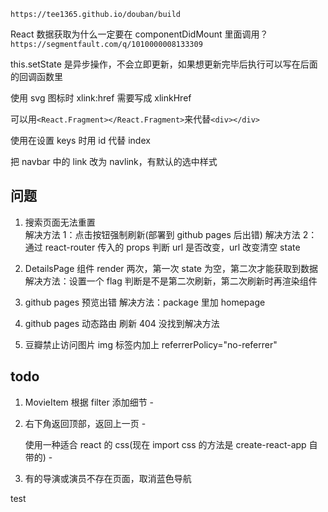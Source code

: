 `https://tee1365.github.io/douban/build`

React 数据获取为什么一定要在 componentDidMount 里面调用？
`https://segmentfault.com/q/1010000008133309`

this.setState 是异步操作，不会立即更新，如果想更新完毕后执行可以写在后面的回调函数里

使用 svg 图标时 xlink:href 需要写成 xlinkHref

可以用`<React.Fragment></React.Fragment>`来代替`<div></div>`

使用在设置 keys 时用 id 代替 index

把 navbar 中的 link 改为 navlink，有默认的选中样式

## 问题

1. 搜索页面无法重置  
   解决方法 1：点击按钮强制刷新(部署到 github pages 后出错)
   解决方法 2：通过 react-router 传入的 props 判断 url 是否改变，url 改变清空 state

2. DetailsPage 组件 render 两次，第一次 state 为空，第二次才能获取到数据  
   解决方法：设置一个 flag 判断是不是第二次刷新，第二次刷新时再渲染组件

3. github pages 预览出错
   解决方法：package 里加 homepage

4. github pages 动态路由 刷新 404
   没找到解决方法

5. 豆瓣禁止访问图片
   img 标签内加上 referrerPolicy="no-referrer"

## todo

1. MovieItem 根据 filter 添加细节 -

2. 右下角返回顶部，返回上一页 -

   使用一种适合 react 的 css(现在 import css 的方法是 create-react-app 自带的) -

3. 有的导演或演员不存在页面，取消蓝色导航

test